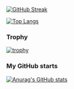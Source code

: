 [![GitHub Streak](http://github-readme-streak-stats.herokuapp.com?user=tk009999&theme=soft-green&hide_border=true&date_format=M%20j%5B%2C%20Y%5D)](https://git.io/streak-stats)

[![Top Langs](https://github-readme-stats.vercel.app/api/top-langs/?username=tk009999&layout=compact)](https://github.com/anuraghazra/github-readme-stats)

### Trophy
[![trophy](https://github-profile-trophy.vercel.app/?username=tk009999)]()

### My GitHub starts
[![Anurag's GitHub stats](https://github-readme-stats.vercel.app/api?username=tk009999)]()

<!--
**tk009999/tk009999** is a ✨ _special_ ✨ repository because its `README.md` (this file) appears on your GitHub profile.

Here are some ideas to get you started:

- 🔭 I’m currently working on ...
- 🌱 I’m currently learning ...
- 👯 I’m looking to collaborate on ...
- 🤔 I’m looking for help with ...
- 💬 Ask me about ...
- 📫 How to reach me: ...
- 😄 Pronouns: ...
- ⚡ Fun fact: ...
-->
